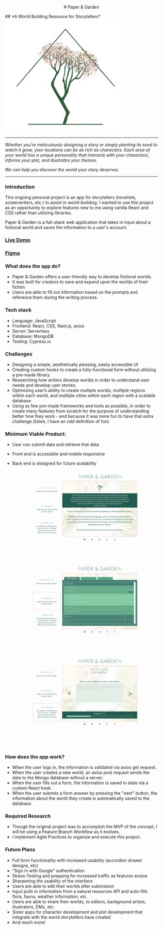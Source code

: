 <p align="center">
# Paper & Garden
</p>
## *A World Building Resource for Storytellers*

![logo](public/builderlogo.png)

---

*Whether you're meticulously designing a story or simply planting its seed to watch it grow, your locations can be as rich as characters. Each area of your world has a unique personality that interacts with your characters, informs your plot, and illustrates your themes.*

*We can help you discover the world your story deserves.*

---


### Introduction
This ongoing personal project is an app for storytellers (novelists, screenwriters, etc.) to assist in world-building. I wanted to use this project as an opportunity to explore features new to me using vanilla React and CSS rather than utilizing libraries. 

Paper & Garden is a full-stack web application that takes in input about a fictional world and saves the information to a user's account.

### [Live Demo](http://papergarden.tay-made.com)
### [Figma](https://www.figma.com/file/hN1TvqZse7avr7pcmeWt5r/Paper%26Garden?node-id=0%3A11)

### What does the app do?
* Paper & Garden offers a user-friendly way to develop fictional worlds.
* It was built for creators to save and expand upon the worlds of their fiction.
* Users are able to fill out information based on the prompts and reference them during the writing process.

### Tech stack
* Language: JavaScript
* Frontend: React, CSS, Next.js, axios
* Server: Serverless
* Database: MongoDB
* Testing: Cypress.io

### Challenges
* Designing a simple, aesthetically pleasing, easily accessible UI
* Creating custom hooks to create a fully-functional form without utilizing a pre-made library.
* Researching how writers develop worlds in order to understand user needs and develop user stories.
* Optimizing user’s ability to create multiple worlds, multiple regions within each world, and multiple cities within each region with a scalable database.
* Using as few pre-made frameworks and tools as possible, in order to create many features from scratch for the purpose of understanding better how they work - and because it was more fun to have that extra challenge (listen, I have an odd definition of fun)

### Minimum Viable Product:
* User can submit data and retrieve that data
* Front end is accessible and mobile responsive
* Back end is designed for future scalability

  ![HomePic](screenshots/Figma/Home.png)
  ![FormGif](screenshots/Figma/MyWorlds.png)
  ![ListGif](screenshots/Figma/CreateWorld.png)

### How does the app work?
* When the user logs in, the information is validated via axios get request.
* When the user creates a new world, an axios post request sends the data to the Mongo database without a server.
* When the user fills out a form, the information is saved in state via a custom React hook.
* When the user submits a form answer by pressing the "next" button, the information about the world they create is automatically saved to the database.

### Required Research
* Though the original project was to accomplish the MVP of the concept, I will be using a Feature Branch Workflow as it evolves.
* I implement Agile Practices to organize and execute this project.

### Future Plans
* Full form functionality with increased usability (accordion drawer designs, etc)
* "Sign in with Google" authentication
* Stress-Testing and prepping for increased traffic as features evolve
* Sharpening the usability of the interface
* Users are able to edit their worlds after submission
* Input pulls in information from a natural resources API and auto-fills flora, fauna, weather information, etc.
* Users are able to share their worlds, to editors, background artists, illustrators, DMs, etc.
* Sister apps for character development and plot development that integrate with the world storytellers have created
* And much more!
